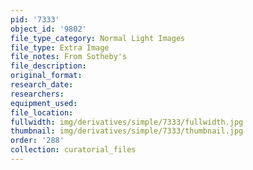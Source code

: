 ```yaml
---
pid: '7333'
object_id: '9802'
file_type_category: Normal Light Images
file_type: Extra Image
file_notes: From Sotheby's
file_description:
original_format:
research_date:
researchers:
equipment_used:
file_location:
fullwidth: img/derivatives/simple/7333/fullwidth.jpg
thumbnail: img/derivatives/simple/7333/thumbnail.jpg
order: '288'
collection: curatorial_files
---
```

